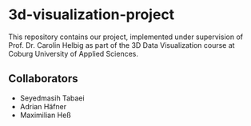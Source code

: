 # 3d-visualization-project

This repository contains our project, implemented under supervision of Prof. Dr. Carolin Helbig as part of the 3D Data Visualization course at Coburg University of Applied Sciences.

## Collaborators

- Seyedmasih Tabaei
- Adrian Häfner
- Maximilian Heß
